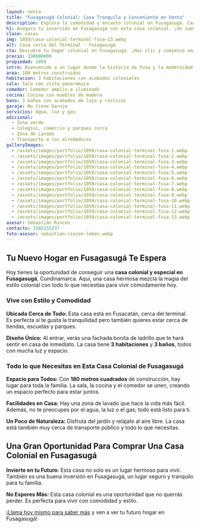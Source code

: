 ```yaml
---
layout: venta
title: "Fusagasugá Colonial: Casa Tranquila y Conveniente en Venta"
description: Explora la comodidad y encanto colonial en Fusagasugá. Casa cerca del terminal, ideal para tu familia. ¡Haz clic y descubre tu próximo hogar!
h1: Asegura tu inversión en Fusagasugá con esta casa colonial. ¡Un sueño de tradición y comodidad!
clase: casas
img: 1059/casa-colonial-terminal-fusa-13.webp
alt: Casa cerca del Terminal - Fusagasugá
cta: Descubre tu hogar colonial en Fusagasugá. ¡Haz clic y comienza una nueva vida hoy!
precio: 330000000
propiedad: 1059
intro: Bienvenido a un lugar donde la historia de Fusa y la modernidad se fusionan en una encantadora casa colonial
area: 180 metros construidos
habitacion: 3 habitaciones con acabados coloniales
sala: Sala con vista panorámica
comedor: Comedor amplio e iluminado
cocina: Cocina con muebles de madera
bano: 3 baños con acabados de lujo y rústicos
garaje: No tiene Garaje
servicios: Agua, luz y gas 
adicional:
  - Zona verde
  - Colegios, comercio y parques cerca
  - Zona de Lavado
  - Transporte a los alrededores
galleryImages:
  - /assets/images/portfolio/1059/casa-colonial-terminal-fusa-1.webp
  - /assets/images/portfolio/1059/casa-colonial-terminal-fusa-2.webp
  - /assets/images/portfolio/1059/casa-colonial-terminal-fusa-3.webp
  - /assets/images/portfolio/1059/casa-colonial-terminal-fusa-4.webp
  - /assets/images/portfolio/1059/casa-colonial-terminal-fusa-5.webp
  - /assets/images/portfolio/1059/casa-colonial-terminal-fusa-6.webp
  - /assets/images/portfolio/1059/casa-colonial-terminal-fusa-7.webp
  - /assets/images/portfolio/1059/casa-colonial-terminal-fusa-8.webp
  - /assets/images/portfolio/1059/casa-colonial-terminal-fusa-9.webp
  - /assets/images/portfolio/1059/casa-colonial-terminal-fusa-10.webp
  - /assets/images/portfolio/1059/casa-colonial-terminal-fusa-11.webp
  - /assets/images/portfolio/1059/casa-colonial-terminal-fusa-12.webp
  - /assets/images/portfolio/1059/casa-colonial-terminal-fusa-13.webp
asesor: Sebastián Rincón
contacto: 3102155237
foto-asesor: sebastian-rincon-leben.webp
---
```

## Tu Nuevo Hogar en Fusagasugá Te Espera

Hoy tienes la oportunidad de conseguir una **casa colonial y especial en Fusagasugá**, Cundinamarca. Aquí, una casa hermosa mezcla la magia del estilo colonial con todo lo que necesitas para vivir cómodamente hoy.

### Vive con Estilo y Comodidad

**Ubicada Cerca de Todo:** Esta casa está en Fusacatán, cerca del terminal. Es perfecta si te gusta la tranquilidad pero también quieres estar cerca de tiendas, escuelas y parques.

**Diseño Único:** Al entrar, verás una fachada bonita de ladrillo que te hará sentir en casa de inmediato. La casa tiene **3 habitaciones** y **3 baños**, todos con mucha luz y espacio.

### Todo lo que Necesitas en Esta Casa Colonial de Fusagasugá

**Espacio para Todos:** Con **180 metros cuadrados** de construcción, hay lugar para toda la familia. La sala, la cocina y el comedor se unen, creando un espacio perfecto para estar juntos.

**Facilidades en Casa:** Hay una zona de lavado que hace la vida más fácil. Además, no te preocupes por el agua, la luz o el gas; todo está listo para ti.

**Un Poco de Naturaleza:** Disfruta del jardín y relájate al aire libre. La casa está también muy cerca de transporte público y todo lo que necesitas.

## Una Gran Oportunidad Para Comprar Una Casa Colonial en Fusagasugá

**Invierte en tu Futuro:** Esta casa no solo es un lugar hermoso para vivir. También es una buena inversión en Fusagasugá, un lugar seguro y tranquilo para tu familia.

**No Esperes Más:** Esta casa colonial es una oportunidad que no querrás perder. Es perfecta para vivir con comodidad y estilo.

¡[Llama hoy mismo para saber más](#asesor) y ven a ver tu futuro hogar en Fusagasugá!
